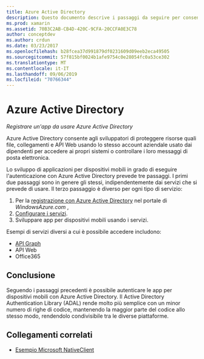 ```yaml
---
title: Azure Active Directory
description: Questo documento descrive i passaggi da seguire per consentire a un'app per dispositivi mobili di eseguire l'autenticazione con Azure Active Directory.
ms.prod: xamarin
ms.assetid: 70B3C2AB-CB4D-420C-9CFA-20CCFA0E3C78
author: conceptdev
ms.author: crdun
ms.date: 03/23/2017
ms.openlocfilehash: b28fcea37d991879df0231609d09eeb2eca49505
ms.sourcegitcommit: 57f815bf0024b1afe9754c0e28054fc0a53ce302
ms.translationtype: MT
ms.contentlocale: it-IT
ms.lasthandoff: 09/06/2019
ms.locfileid: "70766344"
---
```

# <a name="azure-active-directory"></a>Azure Active Directory

_Registrare un'app da usare Azure Active Directory_

Azure Active Directory consente agli sviluppatori di proteggere risorse quali file, collegamenti e API Web usando lo stesso account aziendale usato dai dipendenti per accedere ai propri sistemi o controllare i loro messaggi di posta elettronica.

Lo sviluppo di applicazioni per dispositivi mobili in grado di eseguire l'autenticazione con Azure Active Directory prevede tre passaggi.
I primi due passaggi sono in genere gli stessi, indipendentemente dai servizi che si prevede di usare. Il terzo passaggio è diverso per ogni tipo di servizio:

  1. Per la [registrazione con Azure Active Directory](~/cross-platform/data-cloud/active-directory/get-started/register.md) nel portale di *WindowsAzure.com* ,
  2. [Configurare i servizi](~/cross-platform/data-cloud/active-directory/get-started/configure.md).
  3. Sviluppare app per dispositivi mobili usando i servizi.

Esempi di servizi diversi a cui è possibile accedere includono:

- [API Graph](~/cross-platform/data-cloud/active-directory/graph.md)
- API Web
- Office365

## <a name="conclusion"></a>Conclusione

Seguendo i passaggi precedenti è possibile autenticare le app per dispositivi mobili con Azure Active Directory. Il Active Directory Authentication Library (ADAL) rende molto più semplice con un minor numero di righe di codice, mantenendo la maggior parte del codice allo stesso modo, rendendolo condivisibile tra le diverse piattaforme.

## <a name="related-links"></a>Collegamenti correlati

- [Esempio Microsoft NativeClient](https://github.com/AzureADSamples/NativeClient-MultiTarget-DotNet)
